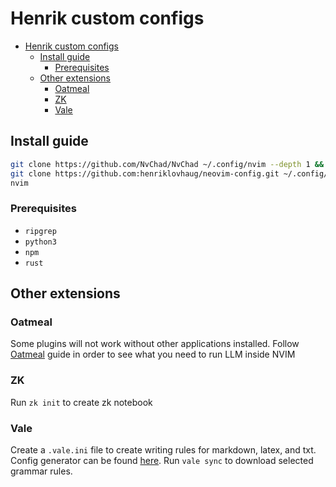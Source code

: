 # Henrik custom configs

<!--toc:start-->

- [Henrik custom configs](#henrik-custom-configs)
  - [Install guide](#install-guide)
    - [Prerequisites](#prerequisites)
  - [Other extensions](#other-extensions)
    - [Oatmeal](#oatmeal)
    - [ZK](#zk)
    - [Vale](#vale)

<!--toc:end-->

## Install guide

```bash
git clone https://github.com/NvChad/NvChad ~/.config/nvim --depth 1 &&
git clone https://github.com:henriklovhaug/neovim-config.git ~/.config/nvim/lua/custom/ &&
nvim
```

### Prerequisites

- `ripgrep`
- `python3`
- `npm`
- `rust`

## Other extensions

### Oatmeal

Some plugins will not work without other applications installed. Follow
[Oatmeal](https://github.com/dustinblackman/oatmeal.nvim) guide in order to see
what you need to run LLM inside NVIM

### ZK

Run `zk init` to create zk notebook

### Vale

Create a `.vale.ini` file to create writing rules for markdown, latex, and txt.
Config generator can be found [here](https://vale.sh/generator). Run `vale sync`
to download selected grammar rules.
